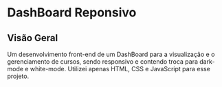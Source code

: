 # DashBoard Reponsivo

## Visão Geral

Um desenvolvimento front-end de um DashBoard para a visualização e o gerenciamento de cursos, sendo responsivo e contendo troca para dark-mode e white-mode. Utilizei apenas HTML, CSS e JavaScript para esse projeto.
